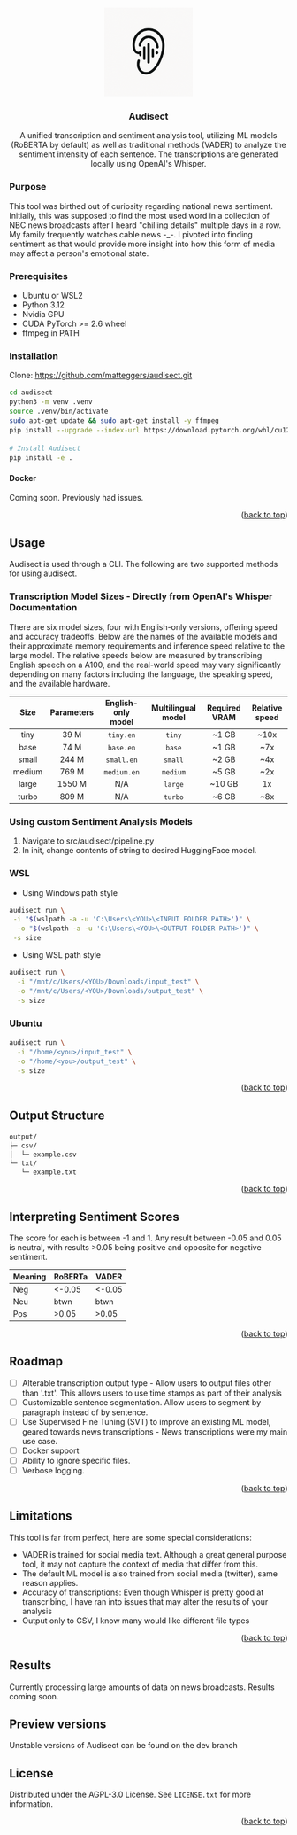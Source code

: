 <!-- Improved compatibility of back to top link: See: https://github.com/othneildrew/Best-README-Template/pull/73 -->

<a id="readme-top"></a>

<!--
*** Thanks for checking out the Best-README-Template. If you have a suggestion
*** that would make this better, please fork the repo and create a pull request
*** or simply open an issue with the tag "enhancement".
*** Don't forget to give the project a star!
*** Thanks again! Now go create something AMAZING! :D
-->

<!-- PROJECT SHIELDS -->
<!--
*** I'm using markdown "reference style" links for readability.
*** Reference links are enclosed in brackets [ ] instead of parentheses ( ).
*** See the bottom of this document for the declaration of the reference variables
*** for contributors-url, forks-url, etc. This is an optional, concise syntax you may use.
*** https://www.markdownguide.org/basic-syntax/#reference-style-links

[![Contributors][contributors-shield]][contributors-url]
[![Forks][forks-shield]][forks-url]
[![Stargazers][stars-shield]][stars-url]
[![Issues][issues-shield]][issues-url]
[![project_license][license-shield]][license-url]
[![LinkedIn][linkedin-shield]][linkedin-url]
-->

<!-- PROJECT LOGO -->
<br />
<div align="center">
  <a href="https://github.com/github_username/repo_name">
    <img src="images/audisectLogoTwo.png" alt="Logo" width="160" height="160">
  </a>

<h3 align="center">Audisect</h3>

  <p align="center">
    A unified transcription and sentiment analysis tool, utilizing ML models (RoBERTA by default) as well as traditional methods (VADER) to analyze the sentiment intensity of each sentence. The transcriptions are generated locally using OpenAI's Whisper.
    <br />
    <!--
    <a href="https://github.com/github_username/repo_name"><strong>Explore the docs »</strong></a>
    <br />
    <br />
    <a href="https://github.com/github_username/repo_name">View Demo</a>
    &middot;
    <a href="https://github.com/github_username/repo_name/issues/new?labels=bug&template=bug-report---.md">Report Bug</a>
    &middot;
    <a href="https://github.com/github_username/repo_name/issues/new?labels=enhancement&template=feature-request---.md">Request Feature</a>
    -->
  </p>
</div>

<!-- TABLE OF CONTENTS
<details>
  <summary>Table of Contents</summary>
  <ol>
    <li>
      <a href="#about-the-project">About The Project</a>
      <ul>
        <li><a href="#built-with">Built With</a></li>
      </ul>
    </li>
    <li>
      <a href="#getting-started">Getting Started</a>
      <ul>
        <li><a href="#prerequisites">Prerequisites</a></li>
        <li><a href="#installation">Installation</a></li>
      </ul>
    </li>
    <li><a href="#usage">Usage</a></li>
    <li><a href="#roadmap">Roadmap</a></li>
    <li><a href="#contributing">Contributing</a></li>
    <li><a href="#license">License</a></li>
    <li><a href="#contact">Contact</a></li>
    <li><a href="#acknowledgments">Acknowledgments</a></li>
  </ol>
</details>
-->

<!-- ABOUT THE PROJECT
## About The Project

[![Product Name Screen Shot][product-screenshot]](https://example.com)

Here's a blank template to get started. To avoid retyping too much info, do a search and replace with your text editor for the following: `github_username`, `repo_name`, `twitter_handle`, `linkedin_username`, `email_client`, `email`, `project_title`, `project_description`, `project_license`

<p align="right">(<a href="#readme-top">back to top</a>)</p>
-->

<!--
### Built With

* [![Next][Next.js]][Next-url]
* [![React][React.js]][React-url]
* [![Vue][Vue.js]][Vue-url]
* [![Angular][Angular.io]][Angular-url]
* [![Svelte][Svelte.dev]][Svelte-url]
* [![Laravel][Laravel.com]][Laravel-url]
* [![Bootstrap][Bootstrap.com]][Bootstrap-url]
* [![JQuery][JQuery.com]][JQuery-url]

<p align="right">(<a href="#readme-top">back to top</a>)</p>
-->

<!-- GETTING STARTED -->

### Purpose

This tool was birthed out of curiosity regarding national news sentiment. Initially, this was supposed to find the most used word in a collection of NBC news broadcasts after I heard "chilling details" multiple days in a row. My family frequently watches cable news -\_-. I pivoted into finding sentiment as that would provide more insight into how this form of media may affect a person's emotional state.

### Prerequisites

- Ubuntu or WSL2
- Python 3.12
- Nvidia GPU
- CUDA PyTorch >= 2.6 wheel
- ffmpeg in PATH

### Installation

Clone: https://github.com/matteggers/audisect.git

```sh
cd audisect
python3 -m venv .venv
source .venv/bin/activate
sudo apt-get update && sudo apt-get install -y ffmpeg
pip install --upgrade --index-url https://download.pytorch.org/whl/cu128 "torch>= 2.6"

# Install Audisect
pip install -e .
```

#### Docker

Coming soon. Previously had issues.

<p align="right">(<a href="#readme-top">back to top</a>)</p>

<!-- USAGE EXAMPLES -->

## Usage

Audisect is used through a CLI. The following are two supported methods for using audisect.

### Transcription Model Sizes - Directly from OpenAI's Whisper Documentation

There are six model sizes, four with English-only versions, offering speed and accuracy tradeoffs.
Below are the names of the available models and their approximate memory requirements and inference speed relative to the large model.
The relative speeds below are measured by transcribing English speech on a A100, and the real-world speed may vary significantly depending on many factors including the language, the speaking speed, and the available hardware.

|  Size  | Parameters | English-only model | Multilingual model | Required VRAM | Relative speed |
| :----: | :--------: | :----------------: | :----------------: | :-----------: | :------------: |
|  tiny  |    39 M    |     `tiny.en`      |       `tiny`       |     ~1 GB     |      ~10x      |
|  base  |    74 M    |     `base.en`      |       `base`       |     ~1 GB     |      ~7x       |
| small  |   244 M    |     `small.en`     |      `small`       |     ~2 GB     |      ~4x       |
| medium |   769 M    |    `medium.en`     |      `medium`      |     ~5 GB     |      ~2x       |
| large  |   1550 M   |        N/A         |      `large`       |    ~10 GB     |       1x       |
| turbo  |   809 M    |        N/A         |      `turbo`       |     ~6 GB     |      ~8x       |

### Using custom Sentiment Analysis Models

1. Navigate to src/audisect/pipeline.py
2. In init, change contents of string to desired HuggingFace model.

### WSL

- Using Windows path style

```sh
audisect run \
 -i "$(wslpath -a -u 'C:\Users\<YOU>\<INPUT FOLDER PATH>')" \
  -o "$(wslpath -a -u 'C:\Users\<YOU>\<OUTPUT FOLDER PATH>')" \
 -s size
```

- Using WSL path style

```sh
audisect run \
  -i "/mnt/c/Users/<YOU>/Downloads/input_test" \
  -o "/mnt/c/Users/<YOU>/Downloads/output_test" \
  -s size
```

### Ubuntu

```sh
audisect run \
  -i "/home/<you>/input_test" \
  -o "/home/<you>/output_test" \
  -s size
```

<p align="right">(<a href="#readme-top">back to top</a>)</p>

## Output Structure

```text
output/
├─ csv/
│  └─ example.csv
└─ txt/
   └─ example.txt
```

<p align="right">(<a href="#readme-top">back to top</a>)</p>

## Interpreting Sentiment Scores

The score for each is between -1 and 1. Any result between -0.05 and 0.05 is neutral, with results >0.05 being positive and opposite for negative sentiment.

| Meaning | RoBERTa | VADER  |
| ------- | ------- | ------ |
| Neg     | <-0.05  | <-0.05 |
| Neu     | btwn    | btwn   |
| Pos     | >0.05   | >0.05  |

<p align="right">(<a href="#readme-top">back to top</a>)</p>
<!-- ROADMAP -->

## Roadmap

- [ ] Alterable transcription output type - Allow users to output files other than '.txt'. This allows users to use time stamps as part of their analysis
- [ ] Customizable sentence segmentation. Allow users to segment by paragraph instead of by sentence.
- [ ] Use Supervised Fine Tuning (SVT) to improve an existing ML model, geared towards news transcriptions - News transcriptions were my main use case.
- [ ] Docker support
- [ ] Ability to ignore specific files.
- [ ] Verbose logging.
<p align="right">(<a href="#readme-top">back to top</a>)</p>

## Limitations

This tool is far from perfect, here are some special considerations:

- VADER is trained for social media text. Although a great general purpose tool, it may not capture the context of media that differ from this.
- The default ML model is also trained from social media (twitter), same reason applies.
- Accuracy of transcriptions: Even though Whisper is pretty good at transcribing, I have ran into issues that may alter the results of your analysis
- Output only to CSV, I know many would like different file types
<p align="right">(<a href="#readme-top">back to top</a>)</p>

## Results

Currently processing large amounts of data on news broadcasts. Results coming soon.

## Preview versions

Unstable versions of Audisect can be found on the dev branch

<!-- CONTRIBUTING -->

<!--
### Top contributors:

<a href="https://github.com/github_username/repo_name/graphs/contributors">
  <img src="https://contrib.rocks/image?repo=github_username/repo_name" alt="contrib.rocks image" />
</a>

-->

<!-- LICENSE -->

## License

Distributed under the AGPL-3.0 License. See `LICENSE.txt` for more information.

<p align="right">(<a href="#readme-top">back to top</a>)</p>

<!-- CONTACT
## Contact

Your Name - [@twitter_handle](https://twitter.com/twitter_handle) - email@email_client.com

Project Link: [https://github.com/github_username/repo_name](https://github.com/github_username/repo_name)

<p align="right">(<a href="#readme-top">back to top</a>)</p>
 -->

<!-- ACKNOWLEDGMENTS
## Acknowledgments

* []()
* []()
* []()

<p align="right">(<a href="#readme-top">back to top</a>)</p>

-->

<!-- MARKDOWN LINKS & IMAGES -->
<!-- https://www.markdownguide.org/basic-syntax/#reference-style-links -->
